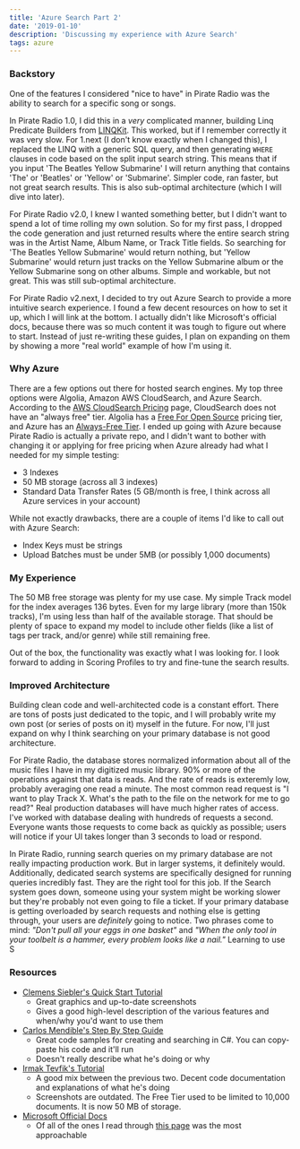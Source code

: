 ```yaml
---
title: 'Azure Search Part 2'
date: '2019-01-10'
description: 'Discussing my experience with Azure Search'
tags: azure
---
```

### Backstory
One of the features I considered "nice to have" in Pirate Radio was the ability to search for a specific song or songs.

In Pirate Radio 1.0, I did this in a *very* complicated manner, building Linq Predicate Builders from [LINQKit](http://www.albahari.com/nutshell/linqkit.aspx). This worked, but if I remember correctly it was very slow. For 1.next (I don't know exactly when I changed this), I replaced the LINQ with a generic SQL query, and then generating `WHERE` clauses in code based on the split input search string. This means that if you input 'The Beatles Yellow Submarine' I will return anything that contains 'The' or 'Beatles' or 'Yellow' or 'Submarine'. Simpler code, ran faster, but not great search results. This is also sub-optimal architecture (which I will dive into later).

For Pirate Radio v2.0, I knew I wanted something better, but I didn't want to spend a lot of time rolling my own solution. So for my first pass, I dropped the code generation and just returned results where the entire search string was in the Artist Name, Album Name, or Track Title fields. So searching for 'The Beatles Yellow Submarine' would return nothing, but 'Yellow Submarine' would return just tracks on the Yellow Submarine album or the Yellow Submarine song on other albums. Simple and workable, but not great. This was still sub-optimal architecture.

For Pirate Radio v2.next, I decided to try out Azure Search to provide a more intuitive search experience. I found a few decent resources on how to set it up, which I will link at the bottom. I actually didn't like Microsoft's official docs, because there was so much content it was tough to figure out where to start. Instead of just re-writing these guides, I plan on expanding on them by showing a more "real world" example of how I'm using it.

### Why Azure
There are a few options out there for hosted search engines. My top three options were Algolia, Amazon AWS CloudSearch, and Azure Search. According to the [AWS CloudSearch Pricing](https://aws.amazon.com/cloudsearch/pricing/) page, CloudSearch does not have an "always free" tier. Algolia has a [Free For Open Source](https://www.algolia.com/for-open-source) pricing tier, and Azure has an [Always-Free Tier](https://azure.microsoft.com/en-us/free/#always-free). I ended up going with Azure because Pirate Radio is actually a private repo, and I didn't want to bother with changing it or applying for free pricing when Azure already had what I needed for my simple testing:
* 3 Indexes
* 50 MB storage (across all 3 indexes)
* Standard Data Transfer Rates (5 GB/month is free, I think across all Azure services in your account)

While not exactly drawbacks, there are a couple of items I'd like to call out with Azure Search:
* Index Keys must be strings
* Upload Batches must be under 5MB (or possibly 1,000 documents)

### My Experience
The 50 MB free storage was plenty for my use case.  My simple Track model for the index averages 136 bytes. Even for my large library (more than 150k tracks), I'm using less than half of the available storage. That should be plenty of space to expand my model to include other fields (like a list of tags per track, and/or genre) while still remaining free.

Out of the box, the functionality was exactly what I was looking for. I look forward to adding in Scoring Profiles to try and fine-tune the search results.

### Improved Architecture
Building clean code and well-architected code is a constant effort. There are tons of posts just dedicated to the topic, and I will probably write my own post (or series of posts on it) myself in the future. For now, I'll just expand on why I think searching on your primary database is not good architecture.

For Pirate Radio, the database stores normalized information about all of the music files I have in my digitized music library. 90% or more of the operations against that data is reads. And the rate of reads is exteremly low, probably averaging one read a minute. The most common read request is "I want to play Track X. What's the path to the file on the network for me to go read?" Real production databases will have much higher rates of access. I've worked with database dealing with hundreds of requests a second. Everyone wants those requests to come back as quickly as possible; users will notice if your UI takes longer than 3 seconds to load or respond.

In Pirate Radio, running search queries on my primary database are not really impacting production work. But in larger systems, it definitely would. Additionally, dedicated search systems are specifically designed for running queries incredibly fast. They are the right tool for this job. If the Search system goes down, someone using your system might be working slower but they're probably not even going to file a ticket. If your primary database is getting overloaded by search requests and nothing else is getting through, your users are *definitely* going to notice. Two phrases come to mind: *"Don't pull all your eggs in one basket"* and *"When the only tool in your toolbelt is a hammer, every problem looks like a nail."* Learning to use S

### Resources
* [Clemens Siebler's Quick Start Tutorial](https://clemenssiebler.com/azure-search-quickstart-tutorial/)
  * Great graphics and up-to-date screenshots
  * Gives a good high-level description of the various features and when/why you'd want to use them
* [Carlos Mendible's Step By Step Guide](https://carlos.mendible.com/2017/08/09/step-by-step-net-core-and-azure-search/)
  * Great code samples for creating and searching in C#. You can copy-paste his code and it'll run
  * Doesn't really describe what he's doing or why
* [Irmak Tevfik's Tutorial](http://www.irmaktevfik.com/post/2016/08/23/azure-search-tutorial-with-a-sample-project)
  * A good mix between the previous two. Decent code documentation and explanations of what he's doing
  * Screenshots are outdated. The Free Tier used to be limited to 10,000 documents. It is now 50 MB of storage.
* [Microsoft Official Docs](https://docs.microsoft.com/en-us/azure/search/)
  * Of all of the ones I read through [this page](https://docs.microsoft.com/en-us/azure/search/search-howto-dotnet-sdk) was the most approachable